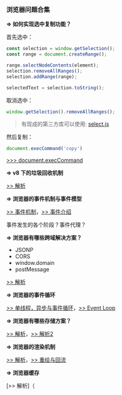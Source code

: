 ### 浏览器问题合集



**=> 如何实现选中复制功能？**

首先选中：

```js
const selection = window.getSelection();
const range = document.createRange();

range.selectNodeContents(element);
selection.removeAllRanges();
selection.addRange(range);

selectedText = selection.toString();
```

取消选中：

```js
window.getSelection().removeAllRanges();
```

> 有现成的第三方库可以使用: [select.js](https://github.com/zenorocha/select)

然后复制：

```js
document.execCommand('copy')
```

[>>> document.execCommand](https://developer.mozilla.org/zh-CN/docs/Web/API/Document/execCommand)



**=> v8 下的垃圾回收机制**

[>> 解析](https://yuchengkai.cn/docs/frontend/#v8-%E4%B8%8B%E7%9A%84%E5%9E%83%E5%9C%BE%E5%9B%9E%E6%94%B6%E6%9C%BA%E5%88%B6)



**=> 浏览器的事件机制与事件模型**

[>> 事件机制](https://yuchengkai.cn/docs/frontend/browser.html#%E4%BA%8B%E4%BB%B6%E6%9C%BA%E5%88%B6)，[>> 事件介绍](https://developer.mozilla.org/zh-CN/docs/Learn/JavaScript/Building_blocks/Events)

事件发生的各个阶段？事件代理？



**=> 浏览器有哪些跨域解决方案？**

- JSONP
- CORS
- window.domain
- postMessage

[>> 解析](https://yuchengkai.cn/docs/frontend/browser.html#%E8%B7%A8%E5%9F%9F)



**=> 浏览器的事件循环**

[>> 单线程，异步与事件循环](../../JS/深入/单线程，异步与事件循环.md)，[>> Event Loop](https://yuchengkai.cn/docs/frontend/browser.html#event-loop)



**=> 浏览器有哪些存储方案？**

[>> 解析](./浏览器存储.md)，[>> 解析2](https://yuchengkai.cn/docs/frontend/browser.html#%E5%AD%98%E5%82%A8)



**=> 浏览器的渲染机制**

[>> 解析](https://yuchengkai.cn/docs/frontend/browser.html#%E6%B8%B2%E6%9F%93%E6%9C%BA%E5%88%B6)，[>> 重绘与回流](https://muyiy.cn/question/browser/22.html)



**=> 浏览器缓存**

[>> 解析]（